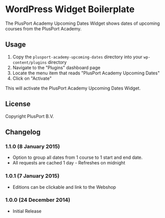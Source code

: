 # WordPress Widget Boilerplate

The PlusPort Academy Upcoming Dates Widget shows dates of upcoming courses from the PlusPort Academy. 

## Usage

1. Copy the `plusport-academy-upcoming-dates` directory into your `wp-content/plugins` directory
2. Navigate to the "Plugins" dashboard page
3. Locate the menu item that reads "PlusPort Academy Upcoming Dates"
4. Click on "Activate"

This will activate the PlusPort Academy Upcoming Dates Widget.

## License
Copyright PlusPort B.V.

## Changelog

### 1.1.0 (8 January 2015)
* Option to group all dates from 1 course to 1 start and end date.
* All requests are cached 1 day - Refreshes on midnight

### 1.0.1 (7 January 2015)
* Editions can be clickable and link to the Webshop

### 1.0.0 (24 December 2014)
* Initial Release
